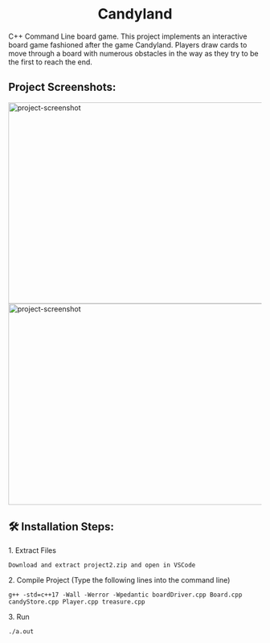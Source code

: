 <h1 align="center" id="title">Candyland</h1>

<p id="description">C++ Command Line board game. This project implements an interactive board game fashioned after the game Candyland. Players draw cards to move through a board with numerous obstacles in the way as they try to be the first to reach the end.</p>

<h2>Project Screenshots:</h2>

<img src="https://i.imgur.com/2k1hFGi.png" alt="project-screenshot" width="800" height="400/">

<img src="https://i.imgur.com/L0qPLqP.png" alt="project-screenshot" width="600" height="400/">

<h2>🛠️ Installation Steps:</h2>

<p>1. Extract Files</p>

```
Download and extract project2.zip and open in VSCode
```

<p>2. Compile Project (Type the following lines into the command line)</p>

```
g++ -std=c++17 -Wall -Werror -Wpedantic boardDriver.cpp Board.cpp candyStore.cpp Player.cpp treasure.cpp
```

<p>3. Run</p>

```
./a.out
```
